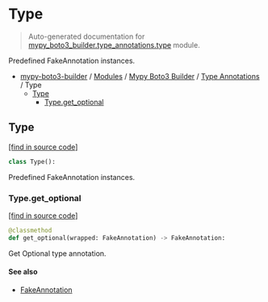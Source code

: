 # Type

> Auto-generated documentation for [mypy_boto3_builder.type_annotations.type](https://github.com/vemel/mypy_boto3_builder/blob/master/mypy_boto3_builder/type_annotations/type.py) module.

Predefined FakeAnnotation instances.

- [mypy-boto3-builder](../../README.md#mypy_boto3_builder) / [Modules](../../MODULES.md#mypy-boto3-builder-modules) / [Mypy Boto3 Builder](../index.md#mypy-boto3-builder) / [Type Annotations](index.md#type-annotations) / Type
    - [Type](#type)
        - [Type.get_optional](#typeget_optional)

## Type

[[find in source code]](https://github.com/vemel/mypy_boto3_builder/blob/master/mypy_boto3_builder/type_annotations/type.py#L15)

```python
class Type():
```

Predefined FakeAnnotation instances.

### Type.get_optional

[[find in source code]](https://github.com/vemel/mypy_boto3_builder/blob/master/mypy_boto3_builder/type_annotations/type.py#L53)

```python
@classmethod
def get_optional(wrapped: FakeAnnotation) -> FakeAnnotation:
```

Get Optional type annotation.

#### See also

- [FakeAnnotation](fake_annotation.md#fakeannotation)
